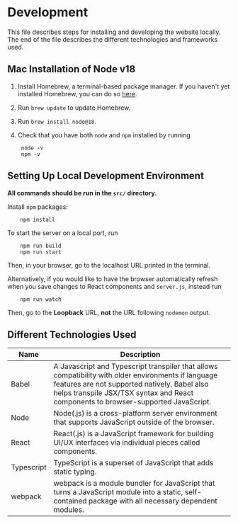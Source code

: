 # Development

This file describes steps for installing and developing the website locally.
The end of the file describes the different technologies and frameworks used.

## Mac Installation of Node v18

1. Install Homebrew, a terminal-based package manager. If you haven't yet
    installed Homebrew, you can do so [here](https://brew.sh/).
2. Run `brew update` to update Homebrew.
3. Run `brew install node@18`.
4. Check that you have both `node` and `npm` installed by running

        node -v
        npm -v

## Setting Up Local Development Environment

**All commands should be run in the `src/` directory.**

Install `npm` packages:

        npm install

To start the server on a local port, run

        npm run build
        npm run start

Then, in your browser, go to the localhost URL printed in the terminal.

Alternatively, if you would like to have the browser automatically refresh
when you save changes to React components and `server.js`, instead run

        npm run watch

Then, go to the **Loopback** URL, **not** the URL following `nodemon` output.

## Different Technologies Used
Name | Description
--- | ---
Babel | A Javascript and Typescript transpiler that allows compatibility with older environments if language features are not supported natively. Babel also helps transpile JSX/TSX syntax and React components to browser-supported JavaScript.
Node | Node(.js) is a cross-platform server environment that supports   JavaScript outside of the browser.
React | React(.js) is a JavaScript framework for building UI/UX interfaces via individual pieces called components.
Typescript | TypeScript is a superset of JavaScript that adds static typing.
webpack | webpack is a module bundler for JavaScript that turns a JavaScript module into a static, self-contained package with all necessary dependent modules.

